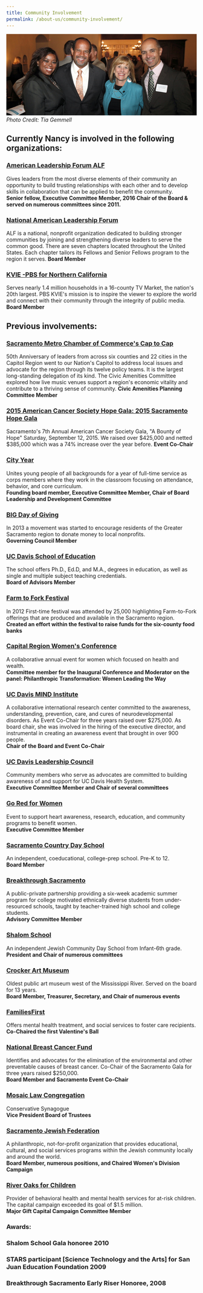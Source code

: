 ```yaml
---
title: Community Involvement
permalink: /about-us/community-involvement/
---
```

![Image of Nancy posing with others from the community](/assets/images/community-involvement-banner.jpg)
*Photo Credit: Tia Gemmell*

## Currently Nancy is involved in the following organizations:

### [American Leadership Forum ALF](//www.alf-mvc.org/ "American Leadership Forum ALF")

Gives leaders from the most diverse elements of their community an opportunity to build trusting relationships with each other and to develop skills in collaboration that can be applied to benefit the community. \
**Senior fellow, Executive Committee Member, 2016 Chair of the Board & served on numerous committees since 2011.**

### [National American Leadership Forum](alfnational.org)

ALF is a national, nonprofit organization dedicated to building stronger communities by joining and strengthening diverse leaders to serve the common good.  There are seven chapters located throughout the United States.  Each chapter tailors its Fellows and Senior Fellows program to the region it serves.                                                                                                 **Board Member**

### [KVIE -PBS for Northern California ](kvie.org)

Serves nearly 1.4 million households in a 16-county TV Market, the nation's 20th largest.  PBS KVIE's mission is to inspire the viewer to explore the world and connect with their community through the integrity of public media.                                                                                              **Board Member**

## [](kvie.org)[](alfnational.org)Previous involvements:

### [Sacramento Metro Chamber of Commerce's Cap to Cap](https://metrochamber.org/cap22/) [](https://metrochamber.org/cap22/)

50th Anniversary of leaders from across six counties and 22 cities in the Capitol Region went to our Nation's Capitol to address local issues and advocate for the region through its twelve policy teams. It is the largest long-standing delegation of its kind.  The Civic Amenities Committee explored how live music venues support a region's economic vitality and contribute to a thriving sense of community.                                                                                                                                       **Civic Amenities Planning Committee Member**

### [2015 American Cancer Society Hope Gala: 2015 Sacramento Hope Gala](//main.acsevents.org/site/TR/Gala/GalaFY10California?pg=entry&fr_id=69670#.VU5Zc1PF-Us/ "2015 American Cancer Society Hope Gala: 2015 Sacramento Hope Gala")

Sacramento's 7th Annual American Cancer Society Gala, "A Bounty of Hope" Saturday, September 12, 2015.  We raised over $425,000 and netted $385,000 which was a 74% increase over the year before.                                                                                                     **Event Co-Chair**[](//www.alf-mvc.org/ "American Leadership Forum ALF")

### [City Year](//www.cityyear.org/sacramento.aspx "City Year")

Unites young people of all backgrounds for a year of full-time service as corps members where they work in the classroom focusing on attendance, behavior, and core curriculum.\
**Founding board member, Executive Committee Member, Chair of Board Leadership and Development Committee**

### [BIG Day of Giving](https://bigdayofgiving.org/ "BIG Day of Giving")

In 2013 a movement was started to encourage residents of the Greater Sacramento region to donate money to local nonprofits.\
**Governing Council Member**

### [UC Davis School of Education](//education.ucdavis.edu/ "UC Davis School of Education")

The school offers Ph.D., Ed.D, and M.A., degrees in education, as well as single and multiple subject teaching credentials.\
**Board of Advisors Member**

### [Farm to Fork Festival](//farmtoforkcapital.com/festival-info/ "Farm to Fork Festival")

In 2012 First-time festival was attended by 25,000 highlighting Farm-to-Fork offerings that are produced and available in the Sacramento region.\
**Created an effort within the festival to raise funds for the six-county food banks**

### [Capital Region Women's Conference](//www.capregionwomen.com/ "Capital Region Women's Conference")

A collaborative annual event for women which focused on health and wealth.\
**Committee member for the Inaugural Conference and Moderator on the panel: Philanthropic Transformation:  Women Leading the Way**

### [UC Davis MIND Institute](//www.ucdmc.ucdavis.edu/mindinstitute/ "UC Davis MIND Institute")

A collaborative international research center committed to the awareness, understanding, prevention, care, and cures of neurodevelopmental disorders. As Event Co-Chair for three years raised over $275,000. As board chair, she was involved in the hiring of the executive director, and instrumental in creating an awareness event that brought in over 900 people.\
**Chair of the Board and Event Co-Chair** 

### [UC Davis Leadership Council](//www.ucdmc.ucdavis.edu/leadershipcouncil/ "UC Davis Leadership Council")

Community members who serve as advocates are committed to building awareness of and support for UC Davis Health System.\
**Executive Committee Member and Chair of several committees**

### [Go Red for Women](https://www.goredforwomen.org/ "Go Red for Women")

Event to support heart awareness, research, education, and community programs to benefit women.\
**Executive Committee Member**

### [Sacramento Country Day School](//www.saccds.org/ "Sacramento Country Day School")

An independent, coeducational, college-prep school. Pre-K to 12.\
**Board Member**

### [Breakthrough Sacramento](//www.saccds.org/inside-scds/breakthrough-sacramento/ "Breakthrough Sacramento")

A public-private partnership providing a six-week academic summer program for college motivated ethnically diverse students from under-resourced schools, taught by teacher-trained high school and college students.\
**Advisory Committee Member**

### [Shalom School](//www.shalomschool.org/ "Shalom School")

An independent Jewish Community Day School from Infant-6th grade.\
**President and Chair of numerous committees**

### [Crocker Art Museum](//crockerartmuseum.org/ "Crocker Art Museum")

Oldest public art museum west of the Mississippi River. Served on the board for 13 years.\
**Board Member, Treasurer, Secretary, and Chair of numerous events**

### [FamiliesFirst](//emqff.org/ "FamiliesFirst")

Offers mental health treatment, and social services to foster care recipients.\
**Co-Chaired the first Valentine's Ball**

### [National Breast Cancer Fund](//www.breastcancerfund.org/ "National Breast Cancer Fund")

Identifies and advocates for the elimination of the environmental and other preventable causes of breast cancer.  Co-Chair of the Sacramento Gala for three years raised $250,000.\
**Board Member and Sacramento Event Co-Chair**

### [Mosaic Law Congregation](//www.mosaiclaw.org/ "Mosaic Law Congregation")

Conservative Synagogue\
**Vice President Board of Trustees**

### [Sacramento Jewish Federation](//jewishsac.org/ "Sacramento Jewish Federation")

A philanthropic, not-for-profit organization that provides educational, cultural, and social services programs within the Jewish community locally and around the world.\
**Board Member, numerous positions, and Chaired Women's Division Campaign**

### [River Oaks for Children](//www.riveroak.org/ "River Oaks for Children")

Provider of behavioral health and mental health services for at-risk children.  The capital campaign exceeded its goal of $1.5 million.\
**Major Gift Capital Campaign Committee Member** 

### Awards:

### Shalom School Gala honoree 2010

### STARS participant \[Science Technology and the Arts] for San Juan Education Foundation 2009

### Breakthrough Sacramento Early Riser Honoree, 2008